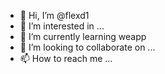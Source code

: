 - 👋 Hi, I’m @flexd1
- 👀 I’m interested in ...
- 🌱 I’m currently learning weapp
- 💞️ I’m looking to collaborate on ...
- 📫 How to reach me ...

<!---
flexd1/flexd1 is a ✨ special ✨ repository because its `README.md` (this file) appears on your GitHub profile.
You can click the Preview link to take a look at your changes.
--->
